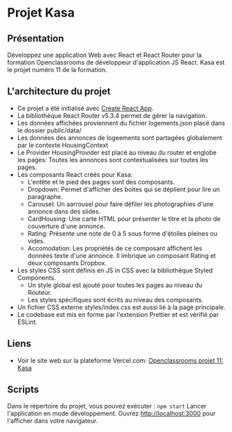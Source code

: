 # Projet Kasa

## Présentation

Développez une application Web avec React et React Router pour la formation Openclassrooms de développeur d'application JS React.
Kasa est le projet numéro 11 de la formation.

## L'architecture du projet

- Ce projet a été initialisé avec [Create React App](https://github.com/facebook/create-react-app).
- La bibliothèque React Router v5.3.4 permet de gérer la navigation.
- Les données affichées proviennent du fichier logements.json placé dans le dossier public/data/
- Les données des annonces de logeements sont partagées globalement par le contexte HousingContext
- Le Provider HousingProvider est placé au niveau du router et englobe les pages: Toutes les annonces sont contextualisées sur toutes les pages.
- Les composants React créés pour Kasa:
  - L'entête et le pied des pages sont des composants.
  - Dropdown: Permet d'afficher des boites qui se déplient pour lire un paragraphe.
  - Carousel: Un aarrousel pour faire défiler les photographies d'une annonce dans des slides.
  - CardHousing: Une carte HTML pour présenter le titre et la photo de couverture d'une annonce.
  - Rating: Présente une note de 0 à 5 sous forme d'étoiles pleines ou vides.
  - Accomodation: Les propriétés de ce composant affichent les données texte d'une annonce. Il imbrique un composant Rating et deux composants Dropbox.
- Les styles CSS sont définis en JS in CSS avec la bibliothèque Styled Components.
  - Un style global est ajouté pour toutes les pages au niveau du Routeur.
  - Les styles spécifiques sont écrits au niveau des composants.
- Un fichier CSS externe styles/index.css est aussi lié à la page principale.
- Le codebase est mis en forme par l'extension Prettier et est vérifié par ESLint.

## Liens

- Voir le site web sur la plateforme Vercel.com: [Openclassrooms projet 11: Kasa](https://projet-11-gm0imnzhe-sferrer-dev.vercel.app/)

## Scripts

Dans le répertoire du projet, vous pouvez exécuter : `npm start`
Lancer l'application en mode développement. Ouvrez [http://localhost:3000](http://localhost:3000) pour l'afficher dans votre navigateur.
